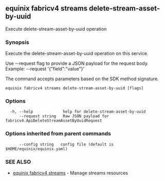 ## equinix fabricv4 streams delete-stream-asset-by-uuid

Execute delete-stream-asset-by-uuid operation

### Synopsis

Execute the delete-stream-asset-by-uuid operation on this service.

Use --request flag to provide a JSON payload for the request body.
Example: --request '{"field":"value"}'

The command accepts parameters based on the SDK method signature.

```
equinix fabricv4 streams delete-stream-asset-by-uuid [flags]
```

### Options

```
  -h, --help             help for delete-stream-asset-by-uuid
      --request string   Raw JSON payload for fabricv4.ApiDeleteStreamAssetByUuidRequest
```

### Options inherited from parent commands

```
      --config string   config file (default is $HOME/equinix/equinix.yaml)
```

### SEE ALSO

* [equinix fabricv4 streams](equinix_fabricv4_streams.md)	 - Manage streams resources

